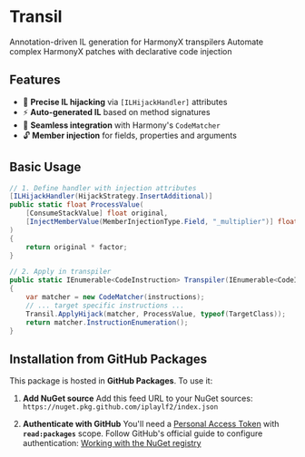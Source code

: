 # Transil

Annotation-driven IL generation for HarmonyX transpilers
Automate complex HarmonyX patches with declarative code injection

## Features
- 🎯 **Precise IL hijacking** via `[ILHijackHandler]` attributes
- ⚡ **Auto-generated IL** based on method signatures
- 🧩 **Seamless integration** with Harmony's `CodeMatcher`
- 🔓 **Member injection** for fields, properties and arguments

## Basic Usage
```csharp
// 1. Define handler with injection attributes
[ILHijackHandler(HijackStrategy.InsertAdditional)]
public static float ProcessValue(
    [ConsumeStackValue] float original,
    [InjectMemberValue(MemberInjectionType.Field, "_multiplier")] float factor
)
{
    return original * factor;
}

// 2. Apply in transpiler
public static IEnumerable<CodeInstruction> Transpiler(IEnumerable<CodeInstruction> instructions)
{
    var matcher = new CodeMatcher(instructions);
    // ... target specific instructions ...
    Transil.ApplyHijack(matcher, ProcessValue, typeof(TargetClass));
    return matcher.InstructionEnumeration();
}
```

## Installation from GitHub Packages

This package is hosted in **GitHub Packages**. To use it:

1. **Add NuGet source**
   Add this feed URL to your NuGet sources:
   `https://nuget.pkg.github.com/iplaylf2/index.json`

2. **Authenticate with GitHub**
   You'll need a [Personal Access Token](https://github.com/settings/tokens) with **`read:packages`** scope.
   Follow GitHub's official guide to configure authentication:
   [Working with the NuGet registry](https://docs.github.com/en/packages/working-with-a-github-packages-registry/working-with-the-nuget-registry)